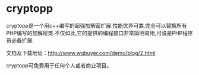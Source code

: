 cryptopp
========

cryptopp是一个用c++编写的超强加解密扩展.性能优异可靠.完全可以替换所有PHP编写的加解密类.不仅如此,它的提供的编程接口非常简明易用,可说是PHP程序员必备扩展.


文档及下载地址：http://www.wqbuyer.com/demo/blog/2.html


cryptopp可免费用于任何个人或者商业项目。